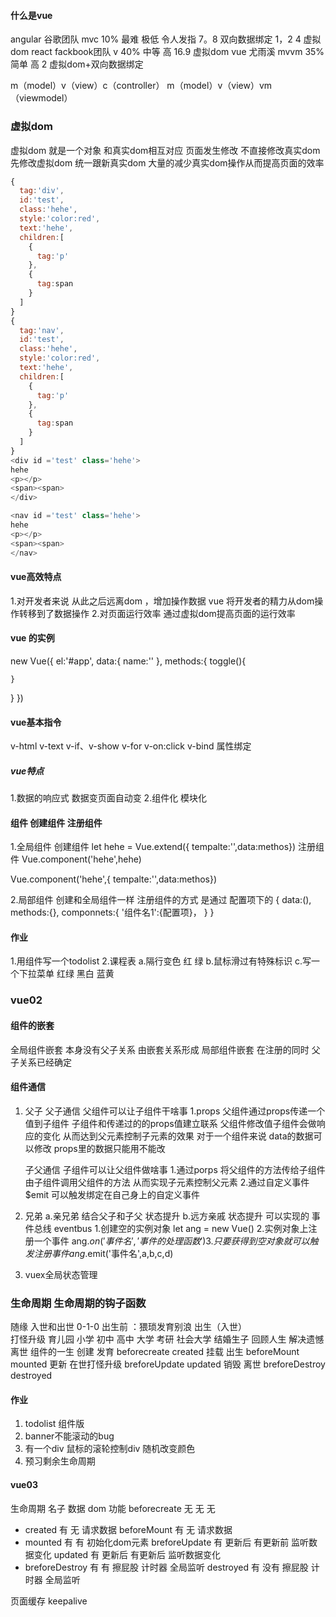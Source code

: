 #### 什么是vue
angular  谷歌团队  mvc   10%     最难     极低 令人发指    7。8      双向数据绑定  1，2 4 虚拟dom 
react    fackbook团队 v  40%     中等     高             16.9      虚拟dom
vue      尤雨溪    mvvm  35%      简单     高             2        虚拟dom+双向数据绑定
<!-- mvvm  mvc   mvp -->
m（model）v（view）c（controller）
m（model）v（view）vm（viewmodel）

### 虚拟dom
虚拟dom 就是一个对象 和真实dom相互对应
页面发生修改 不直接修改真实dom 先修改虚拟dom  统一跟新真实dom 
大量的减少真实dom操作从而提高页面的效率
``` js
{
  tag:'div',
  id:'test',
  class:'hehe',
  style:'color:red',
  text:'hehe',
  children:[
    {
      tag:'p'
    },
    {
      tag:span
    }
  ]
}
{
  tag:'nav',
  id:'test',
  class:'hehe',
  style:'color:red',
  text:'hehe',
  children:[
    {
      tag:'p'
    },
    {
      tag:span
    }
  ]
}
<div id ='test' class='hehe'>
hehe 
<p></p>
<span><span>
</div>

<nav id ='test' class='hehe'>
hehe 
<p></p>
<span><span>
</nav>
```
#### vue高效特点
1.对开发者来说  从此之后远离dom ，增加操作数据
vue 将开发者的精力从dom操作转移到了数据操作
2.对页面运行效率 通过虚拟dom提高页面的运行效率 
#### vue 的实例
new Vue({
  el:'#app',
  data:{
    name:''
  },
  methods:{
    toggle(){

    }
  }
})
#### vue基本指令
v-html
v-text
v-if、v-show
v-for
v-on:click
v-bind 属性绑定

##### vue特点
1.数据的响应式 数据变页面自动变
2.组件化 模块化

#### 组件 创建组件  注册组件
1.全局组件
创建组件
let hehe = Vue.extend({ tempalte:'',data:methos})
注册组件
Vue.component('hehe',hehe)

Vue.component('hehe',{ tempalte:'',data:methos})


2.局部组件
创建和全局组件一样 
注册组件的方式 是通过 配置项下的 
{
  data:(),
  methods:{},
  componnets:{
    '组件名1':{配置项}，
  }
}

#### 作业
1.用组件写一个todolist
2.课程表
   a.隔行变色  红 绿
   b.鼠标滑过有特殊标识
   c.写一个下拉菜单  红绿  黑白  蓝黄


### vue02
#### 组件的嵌套
全局组件嵌套  本身没有父子关系  由嵌套关系形成
局部组件嵌套  在注册的同时 父子关系已经确定
#### 组件通信
1. 父子
   父子通信 父组件可以让子组件干啥事
     <hehe :xixi  ></hehe>
     1.props 父组件通过props传递一个值到子组件 子组件和传递过的的props值建立联系 父组件修改值子组件会做响应的变化
       从而达到父元素控制子元素的效果
       对于一个组件来说  data的数据可以修改 props里的数据只能用不能改
      
   子父通信 子组件可以让父组件做啥事
     1.通过porps 将父组件的方法传给子组件 由子组件调用父组件的方法 从而实现子元素控制父元素
     2.通过自定义事件  $emit 可以触发绑定在自己身上的自定义事件
2. 兄弟 
   a.亲兄弟
     结合父子和子父  状态提升
   b.远方亲戚
     状态提升 可以实现的
     事件总线 eventbus
     1.创建空的实例对象  let ang = new Vue()
     2.实例对象上注册一个事件  ang.$on('事件名','事件的处理函数')
     3.只要获得到空对象就可以触发注册事件   ang.$emit('事件名',a,b,c,d)
3. vuex全局状态管理

### 生命周期  生命周期的钩子函数
随缘  入世和出世  0-1-0
出生前 ：猥琐发育别浪
出生（入世）  
 打怪升级 
育儿园
小学
初中
高中
大学
考研
社会大学
结婚生子
回顾人生 解决遗憾
离世
组件的一生
创建  发育  beforecreate created
挂载  出生  beforeMount  mounted
更新  在世打怪升级 breforeUpdate  updated
销毁  离世  breforeDestroy   destroyed

#### 作业
1. todolist 组件版
2. banner不能滚动的bug
3. 有一个div 鼠标的滚轮控制div 随机改变颜色
4. 预习剩余生命周期

#### vue03
生命周期
 名子         数据      dom      功能
beforecreate  无       无       无
* created       有       无       请求数据
beforeMount   有       无       请求数据
* mounted       有       有       初始化dom元素
breforeUpdate 有 更新后 有更新前  监听数据变化 
updated       有 更新后 有更新后  监听数据变化 
* breforeDestroy 有      有       擦屁股   计时器  全局监听
destroyed     有       没有     擦屁股   计时器  全局监听

页面缓存
keepalive












